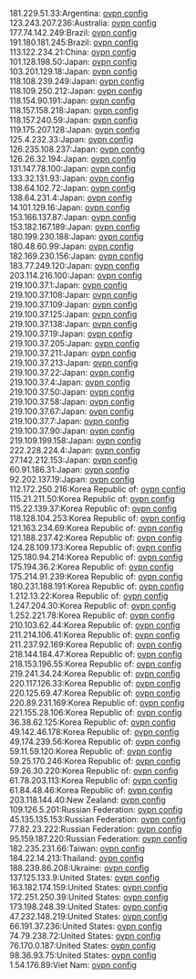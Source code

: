 181.229.51.33:Argentina: [ovpn config](vpn/181_229_51_33.ovpn)  
123.243.207.236:Australia: [ovpn config](vpn/123_243_207_236.ovpn)  
177.74.142.249:Brazil: [ovpn config](vpn/177_74_142_249.ovpn)  
191.180.181.245:Brazil: [ovpn config](vpn/191_180_181_245.ovpn)  
113.122.234.21:China: [ovpn config](vpn/113_122_234_21.ovpn)  
101.128.198.50:Japan: [ovpn config](vpn/101_128_198_50.ovpn)  
103.201.129.18:Japan: [ovpn config](vpn/103_201_129_18.ovpn)  
118.108.239.249:Japan: [ovpn config](vpn/118_108_239_249.ovpn)  
118.109.250.212:Japan: [ovpn config](vpn/118_109_250_212.ovpn)  
118.154.90.191:Japan: [ovpn config](vpn/118_154_90_191.ovpn)  
118.157.158.218:Japan: [ovpn config](vpn/118_157_158_218.ovpn)  
118.157.240.59:Japan: [ovpn config](vpn/118_157_240_59.ovpn)  
119.175.207.128:Japan: [ovpn config](vpn/119_175_207_128.ovpn)  
125.4.232.33:Japan: [ovpn config](vpn/125_4_232_33.ovpn)  
126.235.108.237:Japan: [ovpn config](vpn/126_235_108_237.ovpn)  
126.26.32.194:Japan: [ovpn config](vpn/126_26_32_194.ovpn)  
131.147.78.100:Japan: [ovpn config](vpn/131_147_78_100.ovpn)  
133.32.131.93:Japan: [ovpn config](vpn/133_32_131_93.ovpn)  
138.64.102.72:Japan: [ovpn config](vpn/138_64_102_72.ovpn)  
138.64.231.4:Japan: [ovpn config](vpn/138_64_231_4.ovpn)  
14.101.129.16:Japan: [ovpn config](vpn/14_101_129_16.ovpn)  
153.166.137.87:Japan: [ovpn config](vpn/153_166_137_87.ovpn)  
153.182.167.189:Japan: [ovpn config](vpn/153_182_167_189.ovpn)  
180.199.230.188:Japan: [ovpn config](vpn/180_199_230_188.ovpn)  
180.48.60.99:Japan: [ovpn config](vpn/180_48_60_99.ovpn)  
182.169.230.156:Japan: [ovpn config](vpn/182_169_230_156.ovpn)  
183.77.249.120:Japan: [ovpn config](vpn/183_77_249_120.ovpn)  
203.114.216.100:Japan: [ovpn config](vpn/203_114_216_100.ovpn)  
219.100.37.1:Japan: [ovpn config](vpn/219_100_37_1.ovpn)  
219.100.37.108:Japan: [ovpn config](vpn/219_100_37_108.ovpn)  
219.100.37.109:Japan: [ovpn config](vpn/219_100_37_109.ovpn)  
219.100.37.125:Japan: [ovpn config](vpn/219_100_37_125.ovpn)  
219.100.37.138:Japan: [ovpn config](vpn/219_100_37_138.ovpn)  
219.100.37.19:Japan: [ovpn config](vpn/219_100_37_19.ovpn)  
219.100.37.205:Japan: [ovpn config](vpn/219_100_37_205.ovpn)  
219.100.37.211:Japan: [ovpn config](vpn/219_100_37_211.ovpn)  
219.100.37.213:Japan: [ovpn config](vpn/219_100_37_213.ovpn)  
219.100.37.22:Japan: [ovpn config](vpn/219_100_37_22.ovpn)  
219.100.37.4:Japan: [ovpn config](vpn/219_100_37_4.ovpn)  
219.100.37.50:Japan: [ovpn config](vpn/219_100_37_50.ovpn)  
219.100.37.58:Japan: [ovpn config](vpn/219_100_37_58.ovpn)  
219.100.37.67:Japan: [ovpn config](vpn/219_100_37_67.ovpn)  
219.100.37.7:Japan: [ovpn config](vpn/219_100_37_7.ovpn)  
219.100.37.90:Japan: [ovpn config](vpn/219_100_37_90.ovpn)  
219.109.199.158:Japan: [ovpn config](vpn/219_109_199_158.ovpn)  
222.228.224.4:Japan: [ovpn config](vpn/222_228_224_4.ovpn)  
27.142.212.153:Japan: [ovpn config](vpn/27_142_212_153.ovpn)  
60.91.186.31:Japan: [ovpn config](vpn/60_91_186_31.ovpn)  
92.202.137.19:Japan: [ovpn config](vpn/92_202_137_19.ovpn)  
112.172.250.216:Korea Republic of: [ovpn config](vpn/112_172_250_216.ovpn)  
115.21.211.50:Korea Republic of: [ovpn config](vpn/115_21_211_50.ovpn)  
115.22.139.37:Korea Republic of: [ovpn config](vpn/115_22_139_37.ovpn)  
118.128.104.253:Korea Republic of: [ovpn config](vpn/118_128_104_253.ovpn)  
121.163.234.69:Korea Republic of: [ovpn config](vpn/121_163_234_69.ovpn)  
121.188.237.42:Korea Republic of: [ovpn config](vpn/121_188_237_42.ovpn)  
124.28.109.173:Korea Republic of: [ovpn config](vpn/124_28_109_173.ovpn)  
125.180.94.214:Korea Republic of: [ovpn config](vpn/125_180_94_214.ovpn)  
175.194.36.2:Korea Republic of: [ovpn config](vpn/175_194_36_2.ovpn)  
175.214.91.239:Korea Republic of: [ovpn config](vpn/175_214_91_239.ovpn)  
180.231.188.191:Korea Republic of: [ovpn config](vpn/180_231_188_191.ovpn)  
1.212.13.22:Korea Republic of: [ovpn config](vpn/1_212_13_22.ovpn)  
1.247.204.30:Korea Republic of: [ovpn config](vpn/1_247_204_30.ovpn)  
1.252.221.78:Korea Republic of: [ovpn config](vpn/1_252_221_78.ovpn)  
210.103.62.44:Korea Republic of: [ovpn config](vpn/210_103_62_44.ovpn)  
211.214.106.41:Korea Republic of: [ovpn config](vpn/211_214_106_41.ovpn)  
211.237.92.169:Korea Republic of: [ovpn config](vpn/211_237_92_169.ovpn)  
218.144.184.47:Korea Republic of: [ovpn config](vpn/218_144_184_47.ovpn)  
218.153.196.55:Korea Republic of: [ovpn config](vpn/218_153_196_55.ovpn)  
219.241.34.24:Korea Republic of: [ovpn config](vpn/219_241_34_24.ovpn)  
220.117.126.33:Korea Republic of: [ovpn config](vpn/220_117_126_33.ovpn)  
220.125.69.47:Korea Republic of: [ovpn config](vpn/220_125_69_47.ovpn)  
220.89.231.169:Korea Republic of: [ovpn config](vpn/220_89_231_169.ovpn)  
221.155.28.106:Korea Republic of: [ovpn config](vpn/221_155_28_106.ovpn)  
36.38.62.125:Korea Republic of: [ovpn config](vpn/36_38_62_125.ovpn)  
49.142.46.178:Korea Republic of: [ovpn config](vpn/49_142_46_178.ovpn)  
49.174.239.56:Korea Republic of: [ovpn config](vpn/49_174_239_56.ovpn)  
59.11.59.120:Korea Republic of: [ovpn config](vpn/59_11_59_120.ovpn)  
59.25.170.246:Korea Republic of: [ovpn config](vpn/59_25_170_246.ovpn)  
59.26.30.220:Korea Republic of: [ovpn config](vpn/59_26_30_220.ovpn)  
61.78.203.113:Korea Republic of: [ovpn config](vpn/61_78_203_113.ovpn)  
61.84.48.46:Korea Republic of: [ovpn config](vpn/61_84_48_46.ovpn)  
203.118.144.40:New Zealand: [ovpn config](vpn/203_118_144_40.ovpn)  
109.126.5.201:Russian Federation: [ovpn config](vpn/109_126_5_201.ovpn)  
45.135.135.153:Russian Federation: [ovpn config](vpn/45_135_135_153.ovpn)  
77.82.23.222:Russian Federation: [ovpn config](vpn/77_82_23_222.ovpn)  
95.159.187.220:Russian Federation: [ovpn config](vpn/95_159_187_220.ovpn)  
182.235.231.66:Taiwan: [ovpn config](vpn/182_235_231_66.ovpn)  
184.22.14.213:Thailand: [ovpn config](vpn/184_22_14_213.ovpn)  
188.239.86.208:Ukraine: [ovpn config](vpn/188_239_86_208.ovpn)  
137.125.133.9:United States: [ovpn config](vpn/137_125_133_9.ovpn)  
163.182.174.159:United States: [ovpn config](vpn/163_182_174_159.ovpn)  
172.251.250.39:United States: [ovpn config](vpn/172_251_250_39.ovpn)  
173.198.248.39:United States: [ovpn config](vpn/173_198_248_39.ovpn)  
47.232.148.219:United States: [ovpn config](vpn/47_232_148_219.ovpn)  
66.191.37.236:United States: [ovpn config](vpn/66_191_37_236.ovpn)  
74.79.238.72:United States: [ovpn config](vpn/74_79_238_72.ovpn)  
76.170.0.187:United States: [ovpn config](vpn/76_170_0_187.ovpn)  
98.36.93.75:United States: [ovpn config](vpn/98_36_93_75.ovpn)  
1.54.176.89:Viet Nam: [ovpn config](vpn/1_54_176_89.ovpn)  
